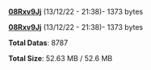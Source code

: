 [**08Rxv9Jj**](/data/08Rxv9Jj.txt) (13/12/22 - 21:38)- 1373 bytes

[**08Rxv9Jj**](/data/08Rxv9Jj.txt) (13/12/22 - 21:38)- 1373 bytes

**Total Datas**: 8787

**Total Size**: 52.63 MB / 52.6 MB
